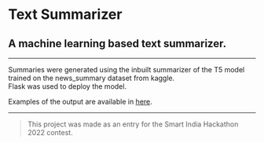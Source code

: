 # Text Summarizer
## A machine learning based text summarizer.</h>

____

<p> Summaries were generated using the inbuilt summarizer of the T5 model trained on the news_summary dataset from kaggle.<br>
Flask was used to deploy the model.
</p>

<p> Examples of the output are available in <a href="https://drive.google.com/file/d/10tD6f7RJ4sGyggA3jA6cIaq7qZZzoNIC/view" target="_blank">here</a>.</p>

____
> This project was made as an entry for the Smart India Hackathon 2022 contest.</h>
